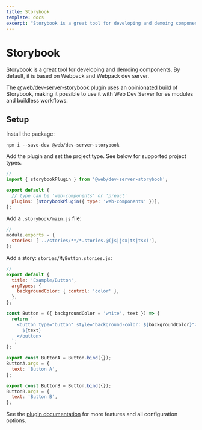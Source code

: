 ```yaml
---
title: Storybook
template: docs
excerpt: "Storybook is a great tool for developing and demoing components. "
---
```

# Storybook

[Storybook](https://storybook.js.org/) is a great tool for developing and demoing components. By default, it is based on Webpack and Webpack dev server.

The [@web/dev-server-storybook](../../docs/dev-server/plugins/storybook.md) plugin uses an [opinionated build](https://github.com/modernweb-dev/storybook-prebuilt) of Storybook, making it possible to use it with Web Dev Server for es modules and buildless workflows.

## Setup

Install the package:

```
npm i --save-dev @web/dev-server-storybook
```

Add the plugin and set the project type. See below for supported project types.

```js
//
import { storybookPlugin } from '@web/dev-server-storybook';

export default {
  // type can be 'web-components' or 'preact'
  plugins: [storybookPlugin({ type: 'web-components' })],
};
```

Add a `.storybook/main.js` file:

```js
//
module.exports = {
  stories: ['../stories/**/*.stories.@(js|jsx|ts|tsx)'],
};
```

Add a story: `stories/MyButton.stories.js`:

```js
//
export default {
  title: 'Example/Button',
  argTypes: {
    backgroundColor: { control: 'color' },
  },
};

const Button = ({ backgroundColor = 'white', text }) => {
  return `
    <button type="button" style="background-color: ${backgroundColor}">
      ${text}
    </button>
  `;
};

export const ButtonA = Button.bind({});
ButtonA.args = {
  text: 'Button A',
};

export const ButtonB = Button.bind({});
ButtonB.args = {
  text: 'Button B',
};
```

See the [plugin documentation](../../docs/dev-server/plugins/storybook.md) for more features and all configuration options.
